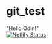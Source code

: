 # git_test

"Hello Odin!" <br />
[![Netlify Status](https://api.netlify.com/api/v1/badges/b9a0bf5b-258b-4f3c-8214-be0163dd039d/deploy-status)](https://app.netlify.com/sites/gittest101/deploys)